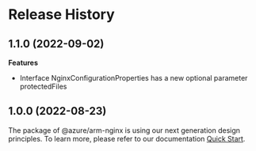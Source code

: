 # Release History
    
## 1.1.0 (2022-09-02)
    
**Features**

  - Interface NginxConfigurationProperties has a new optional parameter protectedFiles
    
    
## 1.0.0 (2022-08-23)

The package of @azure/arm-nginx is using our next generation design principles. To learn more, please refer to our documentation [Quick Start](https://aka.ms/js-track2-quickstart).
